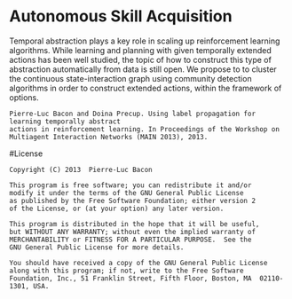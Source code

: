 Autonomous Skill Acquisition
============================

Temporal abstraction plays a key role in scaling up reinforcement learning
algorithms. While learning and planning with given temporally extended
actions has been well studied, the topic of how to construct this type
of abstraction automatically from data is still open. We propose to
to cluster the continuous state-interaction graph using community detection algorithms
in order to construct extended actions, within the framework of options.

    Pierre-Luc Bacon and Doina Precup. Using label propagation for learning temporally abstract
    actions in reinforcement learning. In Proceedings of the Workshop on Multiagent Interaction Networks (MAIN 2013), 2013.

#License

    Copyright (C) 2013  Pierre-Luc Bacon

    This program is free software; you can redistribute it and/or
    modify it under the terms of the GNU General Public License
    as published by the Free Software Foundation; either version 2
    of the License, or (at your option) any later version.

    This program is distributed in the hope that it will be useful,
    but WITHOUT ANY WARRANTY; without even the implied warranty of
    MERCHANTABILITY or FITNESS FOR A PARTICULAR PURPOSE.  See the
    GNU General Public License for more details.

    You should have received a copy of the GNU General Public License
    along with this program; if not, write to the Free Software
    Foundation, Inc., 51 Franklin Street, Fifth Floor, Boston, MA  02110-1301, USA.
